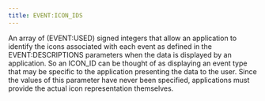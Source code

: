 ```yaml
---
title: EVENT:ICON_IDS
---
```


An array of (EVENT:USED) signed integers that allow an application to identify the icons associated with each event as defined in the EVENT:DESCRIPTIONS parameters when the data is displayed by an application.  So an ICON_ID can be thought of as displaying an event type that may be specific to the application presenting the data to the user.  Since the values of this parameter have never been specified, applications must provide the actual icon representation themselves.
